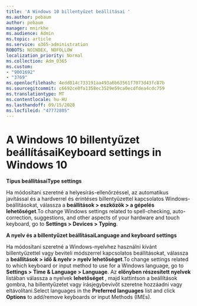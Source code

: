 ```yaml
---
title: 'A Windows 10 billentyűzet beállításai '
ms.author: pebaum
author: pebaum
manager: mnirkhe
ms.audience: Admin
ms.topic: article
ms.service: o365-administration
ROBOTS: NOINDEX, NOFOLLOW
localization_priority: Normal
ms.collection: Adm_O365
ms.custom:
- "9001692"
- "3769"
ms.openlocfilehash: 4edd014c733191aa493a6b63561f7073d43fc87b
ms.sourcegitcommit: c6692ce0fa1358ec3529e59ca0ecdfdea4cdc759
ms.translationtype: MT
ms.contentlocale: hu-HU
ms.lasthandoff: 09/15/2020
ms.locfileid: "47772805"
---
```

# <a name="keyboard-settings-in-windows-10"></a><span data-ttu-id="a5e84-102">A Windows 10 billentyűzet beállításai</span><span class="sxs-lookup"><span data-stu-id="a5e84-102">Keyboard settings in Windows 10</span></span>

<span data-ttu-id="a5e84-103">**Típus beállításai**</span><span class="sxs-lookup"><span data-stu-id="a5e84-103">**Type settings**</span></span>

<span data-ttu-id="a5e84-104">Ha módosítani szeretné a helyesírás-ellenőrzéssel, az automatikus javítással és a hardverrel és érintéses billentyűzettel kapcsolatos Windows-beállításokat, válassza a **beállítások > eszközök > a gépelés lehetőséget**.</span><span class="sxs-lookup"><span data-stu-id="a5e84-104">To change Windows settings related to spell-checking, auto-correction, suggestions, and other aspects of your hardware and touch keyboard, go to **Settings > Devices > Typing**.</span></span> 

<span data-ttu-id="a5e84-105">**A nyelv és a billentyűzet beállításai**</span><span class="sxs-lookup"><span data-stu-id="a5e84-105">**Language and keyboard settings**</span></span>

<span data-ttu-id="a5e84-106">Ha módosítani szeretné a Windows-nyelvhez használni kívánt billentyűzettel vagy beviteli módszerrel kapcsolatos beállításokat, válassza a **beállítások > idő & nyelv > nyelv lehetőséget**.</span><span class="sxs-lookup"><span data-stu-id="a5e84-106">To change settings related to which keyboard or input method to use for a Windows language, go to **Settings > Time & Language > Language**.</span></span> <span data-ttu-id="a5e84-107">Az **előnyben részesített nyelvek** listában válassza a nyelvek **lehetőséget** , majd kattintson a beállítások gombra, ha billentyűzetet vagy írásjegybevivőt szeretne hozzáadni vagy eltávolítani.</span><span class="sxs-lookup"><span data-stu-id="a5e84-107">Select languages in the **Preferred languages** list and click **Options** to add/remove keyboards or input Methods (IMEs).</span></span>
